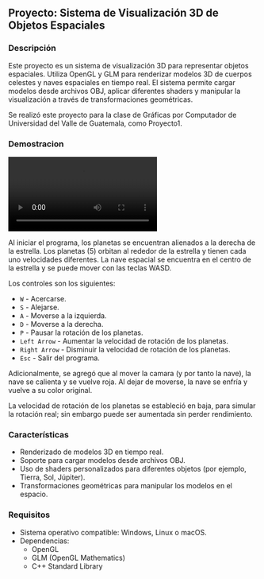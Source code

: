 ## Proyecto: Sistema de Visualización 3D de Objetos Espaciales

### Descripción
Este proyecto es un sistema de visualización 3D para representar objetos espaciales. Utiliza OpenGL y GLM para renderizar modelos 3D de cuerpos celestes y naves espaciales en tiempo real. El sistema permite cargar modelos desde archivos OBJ, aplicar diferentes shaders y manipular la visualización a través de transformaciones geométricas.

Se realizó este proyecto para la clase de Gráficas por Computador de Universidad del Valle de Guatemala, como Proyecto1.

### Demostracion
![demostracion](noCodefiles/vid.mp4)

Al iniciar el programa, los planetas se encuentran alienados a la derecha de la estrella. Los planetas (5) orbitan al rededor de la estrella y tienen cada uno velocidades diferentes. La nave espacial se encuentra en el centro de la estrella y se puede mover con las teclas WASD.

Los controles son los siguientes:
- `W` - Acercarse.
- `S` - Alejarse.
- `A` - Moverse a la izquierda.
- `D` - Moverse a la derecha.
- `P` - Pausar la rotación de los planetas.
- `Left Arrow` - Aumentar la velocidad de rotación de los planetas. 
- `Right Arrow` - Disminuir la velocidad de rotación de los planetas.
- `Esc` - Salir del programa.

Adicionalmente, se agregó que al mover la camara (y por tanto la nave), la nave se calienta y se vuelve roja. Al dejar de moverse, la nave se enfría y vuelve a su color original.

La velocidad de rotación de los planetas se estableció en baja, para simular la rotación real; sin embargo puede ser aumentada sin perder rendimiento. 
### Características
- Renderizado de modelos 3D en tiempo real.
- Soporte para cargar modelos desde archivos OBJ.
- Uso de shaders personalizados para diferentes objetos (por ejemplo, Tierra, Sol, Júpiter).
- Transformaciones geométricas para manipular los modelos en el espacio.

### Requisitos
- Sistema operativo compatible: Windows, Linux o macOS.
- Dependencias:
    - OpenGL
    - GLM (OpenGL Mathematics)
    - C++ Standard Library
